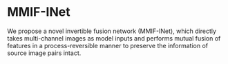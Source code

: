 # MMIF-INet
We propose a novel invertible fusion network (MMIF-INet), which directly takes multi-channel images as model inputs and performs mutual fusion of features in a process-reversible manner to preserve the information of source image pairs intact.
